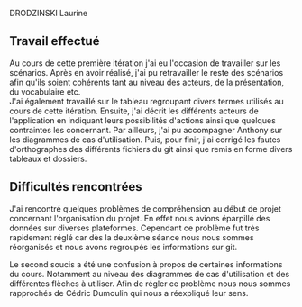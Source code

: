 DRODZINSKI
Laurine

## Travail effectué

Au cours de cette première itération j'ai eu l'occasion de travailler sur les scénarios. Après en avoir réalisé, j'ai pu retravailler le reste des scénarios afin qu'ils soient cohérents tant au niveau des acteurs, de la présentation, du vocabulaire etc.  
J'ai également travaillé sur le tableau regroupant divers termes utilisés au cours de cette itération.
Ensuite, j'ai décrit les différents acteurs de l'application en indiquant leurs possibilités d'actions ainsi que quelques contraintes les concernant.
Par ailleurs, j'ai pu accompagner Anthony sur les diagrammes de cas d'utilisation.
Puis, pour finir, j'ai corrigé les fautes d'orthographes des différents fichiers du git ainsi que remis en forme divers tableaux et dossiers.

## Difficultés rencontrées

J'ai rencontré quelques problèmes de compréhension au début de projet concernant l'organisation du projet.
En effet nous avions éparpillé des données sur diverses plateformes. Cependant ce problème fut très rapidement réglé car dès la deuxième séance nous nous sommes réorganisés et nous avons regroupés les informations sur git.

Le second soucis a été une confusion à propos de certaines informations du cours. Notamment au niveau des diagrammes de cas d'utilisation  et des différentes flèches à utiliser. Afin de régler ce problème nous nous sommes rapprochés de Cédric Dumoulin qui nous a réexpliqué leur sens.
